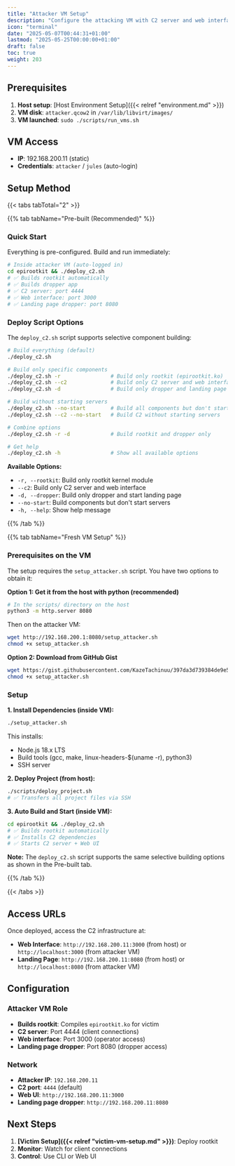 ```yaml
---
title: "Attacker VM Setup"
description: "Configure the attacking VM with C2 server and web interface"
icon: "terminal"
date: "2025-05-07T00:44:31+01:00"
lastmod: "2025-05-25T00:00:00+01:00"
draft: false
toc: true
weight: 203
---
```




## Prerequisites

1. **Host setup**: [Host Environment Setup]({{< relref "environment.md" >}})
2. **VM disk**: `attacker.qcow2` in `/var/lib/libvirt/images/`
3. **VM launched**: `sudo ./scripts/run_vms.sh`


## VM Access

- **IP**: 192.168.200.11 (static)
- **Credentials**: `attacker` / `jules` (auto-login)

## Setup Method

{{< tabs tabTotal="2" >}}

{{% tab tabName="Pre-built (Recommended)" %}}

### Quick Start

Everything is pre-configured. Build and run immediately:

```bash
# Inside attacker VM (auto-logged in)
cd epirootkit && ./deploy_c2.sh
# ✅ Builds rootkit automatically
# ✅ Builds dropper app
# ✅ C2 server: port 4444
# ✅ Web interface: port 3000
# ✅ Landing page dropper: port 8080
```

### Deploy Script Options

The `deploy_c2.sh` script supports selective component building:

```bash
# Build everything (default)
./deploy_c2.sh

# Build only specific components
./deploy_c2.sh -r                # Build only rootkit (epirootkit.ko)
./deploy_c2.sh --c2              # Build only C2 server and web interface
./deploy_c2.sh -d                # Build only dropper and landing page

# Build without starting servers
./deploy_c2.sh --no-start        # Build all components but don't start servers
./deploy_c2.sh --c2 --no-start   # Build C2 without starting servers

# Combine options
./deploy_c2.sh -r -d             # Build rootkit and dropper only

# Get help
./deploy_c2.sh -h                # Show all available options
```

**Available Options:**
- `-r, --rootkit`: Build only rootkit kernel module
- `--c2`: Build only C2 server and web interface
- `-d, --dropper`: Build only dropper and start landing page
- `--no-start`: Build components but don't start servers
- `-h, --help`: Show help message

{{% /tab %}}

{{% tab tabName="Fresh VM Setup" %}}

### Prerequisites on the VM

The setup requires the `setup_attacker.sh` script. You have two options to obtain it:

**Option 1: Get it from the host with python (recommended)**

```bash
# In the scripts/ directory on the host
python3 -m http.server 8080
```
Then on the attacker VM:

```bash
wget http://192.168.200.1:8080/setup_attacker.sh
chmod +x setup_attacker.sh
```

**Option 2: Download from GitHub Gist**

```bash
wget https://gist.githubusercontent.com/KazeTachinuu/397da3d739384de9e592a2e6f26b7cc0/raw/0895738fbf9dccc16dd6fe1139eb206ec9024076/setup_attacker.sh
chmod +x setup_attacker.sh
```

### Setup

**1. Install Dependencies (inside VM):**
```bash
./setup_attacker.sh
```
This installs:

- Node.js 18.x LTS
- Build tools (gcc, make, linux-headers-$(uname -r), python3)
- SSH server

**2. Deploy Project (from host):**
```bash
./scripts/deploy_project.sh
# ✅ Transfers all project files via SSH
```

**3. Auto Build and Start (inside VM):**
```bash
cd epirootkit && ./deploy_c2.sh
# ✅ Builds rootkit automatically
# ✅ Installs C2 dependencies  
# ✅ Starts C2 server + Web UI
```

**Note:** The `deploy_c2.sh` script supports the same selective building options as shown in the Pre-built tab.


{{% /tab %}}

{{< /tabs >}}

## Access URLs

Once deployed, access the C2 infrastructure at:
- **Web Interface**: `http://192.168.200.11:3000` (from host) or `http://localhost:3000` (from attacker VM)
- **Landing Page**: `http://192.168.200.11:8080` (from host) or `http://localhost:8080` (from attacker VM)

## Configuration

### Attacker VM Role
- **Builds rootkit**: Compiles `epirootkit.ko` for victim
- **C2 server**: Port 4444 (client connections)
- **Web interface**: Port 3000 (operator access)
- **Landing page dropper**: Port 8080 (dropper access)

### Network
- **Attacker IP**: `192.168.200.11`
- **C2 port**: `4444` (default)
- **Web UI**: `http://192.168.200.11:3000`
- **Landing page dropper**: `http://192.168.200.11:8080`

## Next Steps

1. **[Victim Setup]({{< relref "victim-vm-setup.md" >}})**: Deploy rootkit
2. **Monitor**: Watch for client connections
3. **Control**: Use CLI or Web UI
